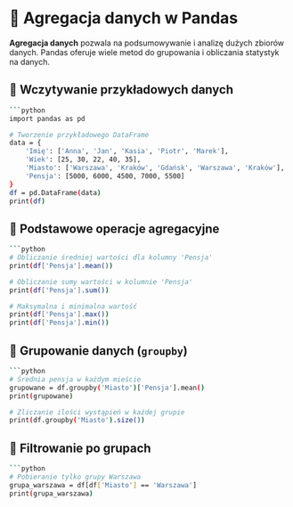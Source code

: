 # 📌 Agregacja danych w Pandas

**Agregacja danych** pozwala na podsumowywanie i analizę dużych zbiorów danych. Pandas oferuje wiele metod do grupowania i obliczania statystyk na danych.

## 🔹 Wczytywanie przykładowych danych
```bash
```python
import pandas as pd

# Tworzenie przykładowego DataFrame
data = {
    'Imię': ['Anna', 'Jan', 'Kasia', 'Piotr', 'Marek'],
    'Wiek': [25, 30, 22, 40, 35],
    'Miasto': ['Warszawa', 'Kraków', 'Gdańsk', 'Warszawa', 'Kraków'],
    'Pensja': [5000, 6000, 4500, 7000, 5500]
}
df = pd.DataFrame(data)
print(df)
```

## 🔹 Podstawowe operacje agregacyjne
```bash
```python
# Obliczanie średniej wartości dla kolumny 'Pensja'
print(df['Pensja'].mean())

# Obliczanie sumy wartości w kolumnie 'Pensja'
print(df['Pensja'].sum())

# Maksymalna i minimalna wartość
print(df['Pensja'].max())
print(df['Pensja'].min())
```


## 🔹 Grupowanie danych (`groupby`)
```bash
```python
# Średnia pensja w każdym mieście
grupowane = df.groupby('Miasto')['Pensja'].mean()
print(grupowane)

# Zliczanie ilości wystąpień w każdej grupie
print(df.groupby('Miasto').size())
```


## 🔹 Filtrowanie po grupach
```bash
```python
# Pobieranie tylko grupy Warszawa
grupa_warszawa = df[df['Miasto'] == 'Warszawa']
print(grupa_warszawa)
```


